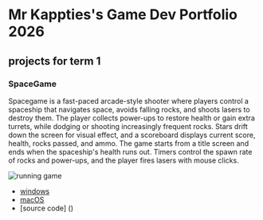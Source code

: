 # Mr Kappties's Game Dev Portfolio 2026

## projects for term 1 

### SpaceGame

Spacegame is a fast-paced arcade-style shooter where players control a spaceship that navigates space, avoids falling rocks, and shoots lasers to destroy them. The player collects power-ups to restore health or gain extra turrets, while dodging or shooting increasingly frequent rocks. Stars drift down the screen for visual effect, and a scoreboard displays current score, health, rocks passed, and ammo. The game starts from a title screen and ends when the spaceship's health runs out. Timers control the spawn rate of rocks and power-ups, and the player fires lasers with mouse clicks.

![running game]()

* [windows](src/spacegame/macos-x86_64.zip)
* [macOS](src/spacegame/macos-x86_64.zip)
* [source code] ()
